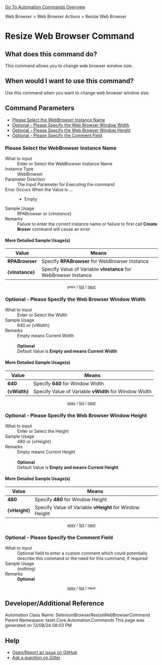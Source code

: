 <!--TITLE: Resize Web Browser Command -->
<!-- SUBTITLE: a command in the Web Browser group. -->
[Go To Automation Commands Overview](/automation-commands.md)


Web Browser &gt; Web Browser Actions &gt; Resize Web Browser


# Resize Web Browser Command


## What does this command do?
This command allows you to change web browser window size.


## When would I want to use this command?
Use this command when you want to change web browser window size.


<a id="param_list"></a>
## Command Parameters
- [Please Select the WebBrowser Instance Name](#param_0)
- [Optional - Please Specify the Web Browser Window Width](#param_1)
- [Optional - Please Specify the Web Browser Window Height](#param_2)
- [Optional - Please Specify the Comment Field](#param_3)


<a id="param_0"></a>
### Please Select the WebBrowser Instance Name


<dl>
<dt>What to input</dt><dd>Enter or Select the WebBrowser Instance Name</dd>
<dt>Instance Type</dt><dd>WebBrowser</dd>
<dt>Parameter Direction</dt><dd>The Input Parameter for Executing the command</dd>
<dt>Error Occurs When the Value is ...</dt><dd><ul>
<li>Empty</li>
</ul></dd>
<dt>Sample Usage</dt><dd>RPABrowser or {vInstance}</dd>
<dt>Remarks</dt><dd>Failure to enter the correct instance name or failure to first call <strong>Create Broser</strong> command will cause an error</dd>
</dl>




#### More Detailed Sample Usage(s)
| Value | Means |
|---|---|
| <strong>RPABrowser</strong> | Specify **RPABrowser** for WebBrowser Instance |
| <strong>{vInstance}</strong> | Specify Value of Variable **vInstance** for WebBrowser Instance |


<div style="font-size: 90%; text-align: center">


prev / [list](#param_list) / [next](#param_1)


</div>


<a id="param_1"></a>
### Optional - Please Specify the Web Browser Window Width


<dl>
<dt>What to input</dt><dd>Enter or Select the Width</dd>
<dt>Sample Usage</dt><dd>640 or {vWidth}</dd>
<dt>Remarks</dt><dd>Empty means Current Width<br><br>
<strong>Optional</strong><br>Default Value is <strong>Empty and means Current Width</strong></dd>
</dl>




#### More Detailed Sample Usage(s)
| Value | Means |
|---|---|
| <strong>640</strong> | Specify **640** for Window Width |
| <strong>{vWidth}</strong> | Specify Value of Variable **vWidth** for Window Width |


<div style="font-size: 90%; text-align: center">


[prev](#param_1) / [list](#param_list) / [next](#param_2)


</div>


<a id="param_2"></a>
### Optional - Please Specify the Web Browser Window Height


<dl>
<dt>What to input</dt><dd>Enter or Select the Height</dd>
<dt>Sample Usage</dt><dd>480 or {vHeight}</dd>
<dt>Remarks</dt><dd>Empty means Current Height<br><br>
<strong>Optional</strong><br>Default Value is <strong>Empty and means Current Height</strong></dd>
</dl>




#### More Detailed Sample Usage(s)
| Value | Means |
|---|---|
| <strong>480</strong> | Specify **480** for Window Height |
| <strong>{vHeight}</strong> | Specify Value of Variable **vHeight** for Window Height |


<div style="font-size: 90%; text-align: center">


[prev](#param_2) / [list](#param_list) / [next](#param_3)


</div>


<a id="param_3"></a>
### Optional - Please Specify the Comment Field


<dl>
<dt>What to input</dt><dd>Optional field to enter a custom comment which could potentially describe this command or the need for this command, if required</dd>
<dt>Sample Usage</dt><dd>(nothing)</dd>
<dt>Remarks</dt><dd><strong>Optional</strong><br></dd>
</dl>




<div style="font-size: 90%; text-align: center">


[prev](#param_3) / [list](#param_list) / next


</div>


## Developer/Additional Reference
Automation Class Name: SeleniumBrowserResizeWebBrowserCommand
Parent Namespace: taskt.Core.Automation.Commands
This page was generated on 12/08/24 08:03 PM


## Help
- [Open/Report an issue on GitHub](https://github.com/rcktrncn/taskt/issues/new)
- [Ask a question on Gitter](https://gitter.im/taskt-rpa/Lobby)
